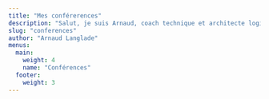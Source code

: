 ```yaml
---
title: "Mes conférerences"
description: "Salut, je suis Arnaud, coach technique et architecte logiciel. J'adore partager mes connaissances en ingénierie logicielle, allant des design patterns architecturaux aux tests logiciels en passant par diverses méthodologies. Mon objectif est de simplifier ces sujets compliqués pour les rendre plus compréhensibles et intéressants pour tous."
slug: "conferences"
author: "Arnaud Langlade"
menus:
  main:
    weight: 4
    name: "Conférences"
  footer:
    weight: 3
---
```


